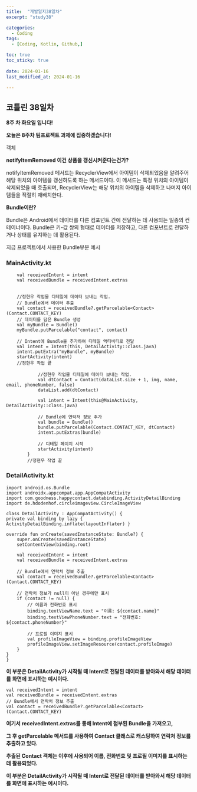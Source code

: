 ```yaml
---
title:  "개발일지38일차" 
excerpt: "study38"

categories:
  - Coding
tags:
  - [Coding, Kotlin, Github,]

toc: true
toc_sticky: true
 
date: 2024-01-16
last_modified_at: 2024-01-16

---
```



## 코틀린 38일차

**8주 차 화요일 입니다!**

**오늘은 8주차 팀프로젝트 과제에 집중하겠습니다!**

객체


**notifyItemRemoved 이건 상품을 갱신시켜준다는건가?**

notifyItemRemoved 메서드는 RecyclerView에서 아이템이 삭제되었음을 알려주어 해당 위치의 아이템을 갱신하도록 하는 메서드이다. 
이 메서드는 특정 위치의 아이템이 삭제되었을 때 호출되며,
RecyclerView는 해당 위치의 아이템을 삭제하고 나머지 아이템들을 적절히 재배치한다.

**Bundle이란?**

Bundle은 Android에서 데이터를 다른 컴포넌트 간에 전달하는 데 사용되는 일종의 컨테이너이다. 
Bundle은 키-값 쌍의 형태로 데이터를 저장하고, 다른 컴포넌트로 전달하거나 상태를 유지하는 데 활용된다.

지금 프로젝트에서 사용한 Bundle부분 예시 


### MainActivity.kt

		val receivedIntent = intent
		val receivedBundle = receivedIntent.extras


		//정현우 작업물 디테일에 데이터 보내는 작업.
		// Bundle에서 데이터 추출
		val contact = receivedBundle?.getParcelable<Contact>(Contact.CONTACT_KEY)
		// 데이터를 담은 Bundle 생성
		val myBundle = Bundle()
		myBundle.putParcelable("contact", contact)

		// Intent에 Bundle을 추가하여 디테일 액티비티로 전달
		val intent = Intent(this, DetailActivity::class.java)
		intent.putExtra("myBundle", myBundle)
		startActivity(intent)
		//정현우 작업 끝

  				//정현우 작업물 디테일에 데이터 보내는 작업.
				val dtContact = Contact(dataList.size + 1, img, name, email, phoneNumber, false)
				dataList.add(dtContact)

				val intent = Intent(this@MainActivity, DetailActivity::class.java)

				// Bundle에 연락처 정보 추가
				val bundle = Bundle()
				bundle.putParcelable(Contact.CONTACT_KEY, dtContact)
				intent.putExtras(bundle)

				// 디테일 페이지 시작
				startActivity(intent)
			}
			//정현우 작업 끝


### DetailActivity.kt

    import android.os.Bundle
    import androidx.appcompat.app.AppCompatActivity
    import com.goodness.happycontact.databinding.ActivityDetailBinding
    import de.hdodenhof.circleimageview.CircleImageView

    class DetailActivity : AppCompatActivity() {
    private val binding by lazy { ActivityDetailBinding.inflate(layoutInflater) }

    override fun onCreate(savedInstanceState: Bundle?) {
        super.onCreate(savedInstanceState)
        setContentView(binding.root)

        val receivedIntent = intent
        val receivedBundle = receivedIntent.extras

        // Bundle에서 연락처 정보 추출
        val contact = receivedBundle?.getParcelable<Contact>(Contact.CONTACT_KEY)

        // 연락처 정보가 null이 아닌 경우에만 표시
        if (contact != null) {
            // 이름과 전화번호 표시
            binding.textViewName.text = "이름: ${contact.name}"
            binding.textViewPhoneNumber.text = "전화번호: ${contact.phoneNumber}"

            // 프로필 이미지 표시
            val profileImageView = binding.profileImageView
            profileImageView.setImageResource(contact.profileImage)
        }
    }
    }

**이 부분은 DetailActivity가 시작될 때 Intent로 전달된 데이터를 받아와서 해당 데이터를 화면에 표시하는 예시이다.**

    val receivedIntent = intent
    val receivedBundle = receivedIntent.extras
    // Bundle에서 연락처 정보 추출
    val contact = receivedBundle?.getParcelable<Contact>(Contact.CONTACT_KEY)
    
**여기서 receivedIntent.extras를 통해 Intent에 첨부된 Bundle을 가져오고,** 

**그 후 getParcelable 메서드를 사용하여 Contact 클래스로 캐스팅하여 연락처 정보를 추출하고 있다.**

**추출된 Contact 객체는 이후에 사용되어 이름, 전화번호 및 프로필 이미지를 표시하는 데 활용되었다.**

**이 부분은 DetailActivity가 시작될 때 Intent로 전달된 데이터를 받아와서 해당 데이터를 화면에 표시하는 예시이다.**
